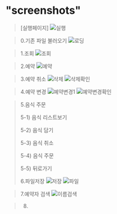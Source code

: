 "screenshots"
======================
>[실행페이지]
>![실행](https://user-images.githubusercontent.com/103713510/167403206-4fd0a602-4643-4050-8a7e-b7102c18f048.png)

>0.기존 파일 불러오기
>![로딩](https://user-images.githubusercontent.com/103713510/167433989-99aceb2a-4dd2-40f2-912e-9887c16b7e36.png)

>1.조회
>![조회](https://user-images.githubusercontent.com/103713510/167430959-27a59832-fce4-4d55-af7a-502caa1b420e.png)

>2.예약
>![예약](https://user-images.githubusercontent.com/103713510/167430772-5967312e-c854-4638-a319-3d593a60b9fc.png)

>3.예약 취소
>![삭제](https://user-images.githubusercontent.com/103713510/167434043-23b7152a-2d7f-4bc2-9cf2-13da5ca19376.png)
![삭제확인](https://user-images.githubusercontent.com/103713510/167434074-4870a8d1-dc87-4d4f-9c21-0922db4fb07b.png)

>4.예약 변경
>![예약변경1](https://user-images.githubusercontent.com/103713510/167432392-5b5f58cc-a501-45ed-b269-ff48901b21f1.png)
![예약변경확인](https://user-images.githubusercontent.com/103713510/167432430-fa46e298-35d3-4016-b9a4-2b7c673dfe2a.png)

>5.음식 주문
>
>5-1) 음식 리스트보기
>
>5-2) 음식 담기
>
>5-3) 음식 취소
>
>5-4) 음식 주문
>
>5-5) 뒤로가기
>
>6.파일저장
>![저장](https://user-images.githubusercontent.com/103713510/167433908-0d6d128e-905a-4d11-9cc5-87f29e2ada41.png)
![파일](https://user-images.githubusercontent.com/103713510/167433941-1d5782c3-706a-44e7-826c-7841bd8e067e.png)

>7.예약자 검색
>![이름검색](https://user-images.githubusercontent.com/103713510/167433855-cbabf213-6232-431e-87c1-88d7b690eb0a.png)

>8.


